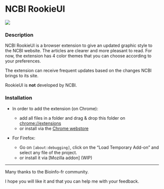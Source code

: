 # NCBI RookieUI
![]({{site.baseurl}}/NCBI-RookieUI/Chrome/ROOKIEMAX.png)

### Description

NCBI RookieUI is a browser extension to give an updated graphic style to the NCBI website. The articles are clearer and more pleasant to read. For now, the extension has 4 color themes that you can choose according to your preferences.



The extension can receive frequent updates based on the changes NCBI brings to its site.



RookieUI is **not** developed by NCBI.



### Installation

- In order to add the extension (on Chrome):
	- add all files in a folder and drag & drop this folder on [chrome://extensions]
	- or install via the [Chrome webstore]



- For Firefox:
	- Go on ```[about:debugging]```, click on the “Load Temporary Add-on” and select any file of the project.
    - or install it via [Mozilla addon] (WIP)



------

Many thanks to the Bioinfo-fr community.

I hope you will like it and that you can help me with your feedback.



   [chrome://extensions]: <chrome://extensions>
   [Chrome webstore]: <https://chrome.google.com/webstore/detail/ncbi-rookie-ui/abpchaihggmpmpldeofeigihpmiejoba>
   [about:debugging]: <about:debugging>